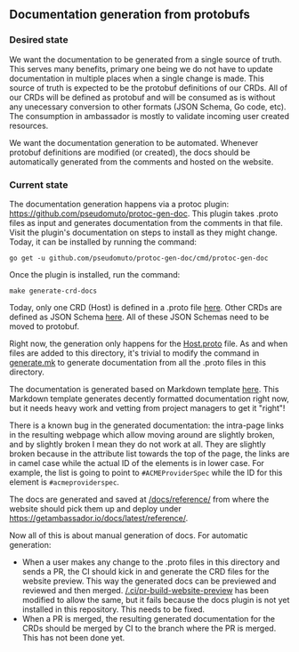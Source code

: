 ## Documentation generation from protobufs

### Desired state

We want the documentation to be generated from a single source of truth.
This serves many benefits, primary one being we do not have to update documentation in multiple places when a single
change is made.
This source of truth is expected to be the protobuf definitions of our CRDs. All of our CRDs will be defined as
protobuf and will be consumed as is without any unecessary conversion to other formats (JSON Schema, Go code, etc).
The consumption in ambassador is mostly to validate incoming user created resources.

We want the documentation generation to be automated. Whenever protobuf definitions are modified (or created), the docs
should be automatically generated from the comments and hosted on the website.

### Current state

The documentation generation happens via a protoc plugin: https://github.com/pseudomuto/protoc-gen-doc. This plugin
takes .proto files as input and generates documentation from the comments in that file. Visit the plugin's documentation
on steps to install as they might change. Today, it can be installed by running the command:
```
go get -u github.com/pseudomuto/protoc-gen-doc/cmd/protoc-gen-doc
```
Once the plugin is installed, run the command:
```
make generate-crd-docs
```
Today, only one CRD (Host) is defined in a .proto file [here](Host.proto). Other CRDs are defined as JSON Schema
[here](../../../python/schemas/). All of these JSON Schemas need to be moved to protobuf.

Right now, the generation only happens for the [Host.proto](Host.proto) file. As and when files are added to this
directory, it's trivial to modify the command in [generate.mk](../../../build-aux-local/generate.mk) to generate
documentation from all the .proto files in this directory.

The documentation is generated based on Markdown template [here](../../../docs/reference/markdown.tmpl). This Markdown
template generates decently formatted documentation right now, but it needs heavy work and vetting from project managers
to get it "right"!

There is a known bug in the generated documentation: the intra-page links in the resulting webpage which allow moving
around are slightly broken, and by slightly broken I mean they do not work at all. They are slightly broken because in
the attribute list towards the top of the page, the links are in camel case while the actual ID of the elements is in
lower case. For example, the list is going to point to `#ACMEProviderSpec` while the ID for this element is
`#acmeproviderspec`.

The docs are generated and saved at [/docs/reference/](../../../docs/reference/) from where the website should pick them
up and deploy under https://getambassador.io/docs/latest/reference/.

Now all of this is about manual generation of docs. For automatic generation:
- When a user makes any change to the .proto files in this directory and sends a PR, the CI should kick in and generate
the CRD files for the website preview. This way the generated docs can be previewed and reviewed and then merged.
[/.ci/pr-build-website-preview](../../../.ci/pr-build-website-preview) has been modified to allow the same, but it fails
because the docs plugin is not yet installed in this repository. This needs to be fixed.
- When a PR is merged, the resulting generated documentation for the CRDs should be merged by CI to the branch where the
PR is merged. This has not been done yet.
